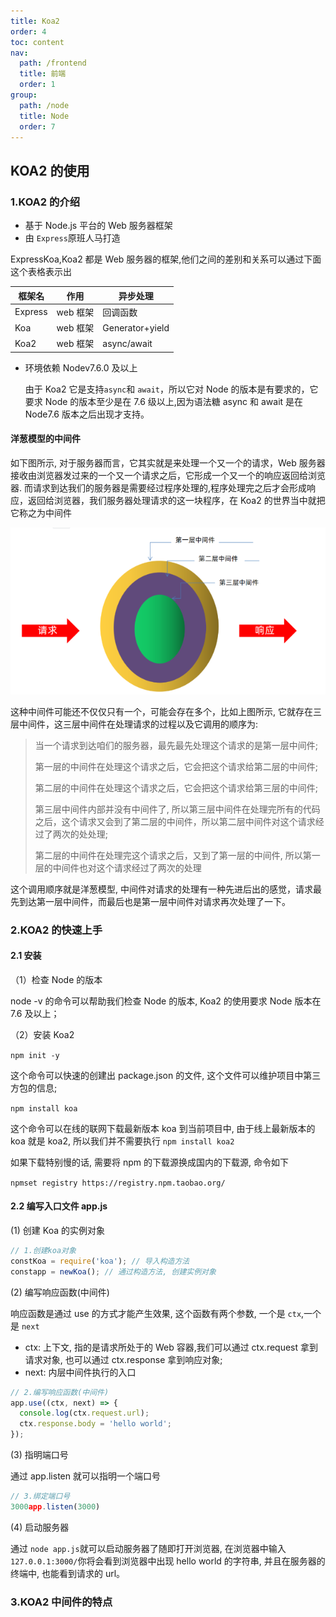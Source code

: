 ```yaml
---
title: Koa2
order: 4
toc: content
nav:
  path: /frontend
  title: 前端
  order: 1
group:
  path: /node
  title: Node
  order: 7
---
```


## KOA2 的使用

### 1.KOA2 的介绍

- 基于 Node.js 平台的 Web 服务器框架
- 由 `Express`原班人马打造

ExpressKoa,Koa2 都是 Web 服务器的框架,他们之间的差别和关系可以通过下面这个表格表示出

| 框架名  | 作用     | 异步处理        |
| ------- | -------- | --------------- |
| Express | web 框架 | 回调函数        |
| Koa     | web 框架 | Generator+yield |
| Koa2    | web 框架 | async/await     |

- 环境依赖 Nodev7.6.0 及以上

  由于 Koa2 它是支持`async`和 `await`，所以它对 Node 的版本是有要求的，它要求 Node 的版本至少是在 7.6 级以上,因为语法糖 async 和 await 是在 Node7.6 版本之后出现才支持。

#### 洋葱模型的中间件

如下图所示, 对于服务器而言，它其实就是来处理一个又一个的请求，Web 服务器接收由浏览器发过来的一个又一个请求之后，它形成一个又一个的响应返回给浏览器. 而请求到达我们的服务器是需要经过程序处理的,程序处理完之后才会形成响应，返回给浏览器，我们服务器处理请求的这一块程序，在 Koa2 的世界当中就把它称之为中间件

<img src="./image/Koa2/1660144311787.png" alt="image-20210222105031568" style="zoom: 80%;" />

这种中间件可能还不仅仅只有一个，可能会存在多个，比如上图所示, 它就存在三层中间件，这三层中间件在处理请求的过程以及它调用的顺序为:

> 当一个请求到达咱们的服务器，最先最先处理这个请求的是第一层中间件;
>
> 第一层的中间件在处理这个请求之后，它会把这个请求给第二层的中间件;
>
> 第二层的中间件在处理这个请求之后，它会把这个请求给第三层的中间件;
>
> 第三层中间件内部并没有中间件了, 所以第三层中间件在处理完所有的代码之后，这个请求又会到了第二层的中间件，所以第二层中间件对这个请求经过了两次的处处理;
>
> 第二层的中间件在处理完这个请求之后，又到了第一层的中间件, 所以第一层的中间件也对这个请求经过了两次的处理

这个调用顺序就是洋葱模型, 中间件对请求的处理有一种先进后出的感觉，请求最先到达第一层中间件，而最后也是第一层中间件对请求再次处理了一下。

### 2.KOA2 的快速上手

#### 2.1 安装

（1）检查 Node 的版本

node -v 的命令可以帮助我们检查 Node 的版本, Koa2 的使用要求 Node 版本在 7.6 及以上；

（2）安装 Koa2

`npm init -y`

这个命令可以快速的创建出 package.json 的文件, 这个文件可以维护项目中第三方包的信息;

`npm install koa`

这个命令可以在线的联网下载最新版本 koa 到当前项目中, 由于线上最新版本的 koa 就是 koa2, 所以我们并不需要执行 `npm install koa2`

如果下载特别慢的话, 需要将 npm 的下载源换成国内的下载源, 命令如下

`npmset registry https://registry.npm.taobao.org/`

#### 2.2 编写入口文件 app.js

(1) 创建 Koa 的实例对象

```js
// 1.创建koa对象
constKoa = require('koa'); // 导入构造方法
constapp = newKoa(); // 通过构造方法, 创建实例对象
```

(2) 编写响应函数(中间件)

响应函数是通过 use 的方式才能产生效果, 这个函数有两个参数, 一个是 `ctx`,一个是 `next`

- ctx: 上下文, 指的是请求所处于的 Web 容器,我们可以通过 ctx.request 拿到请求对象, 也可以通过 ctx.response 拿到响应对象;
- next: 内层中间件执行的入口

```js
// 2.编写响应函数(中间件)
app.use((ctx, next) => {
  console.log(ctx.request.url);
  ctx.response.body = 'hello world';
});
```

(3) 指明端口号

通过 app.listen 就可以指明一个端口号

```js
// 3.绑定端口号
3000app.listen(3000)
```

(4) 启动服务器

通过 `node app.js`就可以启动服务器了随即打开浏览器, 在浏览器中输入 `127.0.0.1:3000/`你将会看到浏览器中出现 hello world 的字符串, 并且在服务器的终端中, 也能看到请求的 url。

### 3.KOA2 中间件的特点

